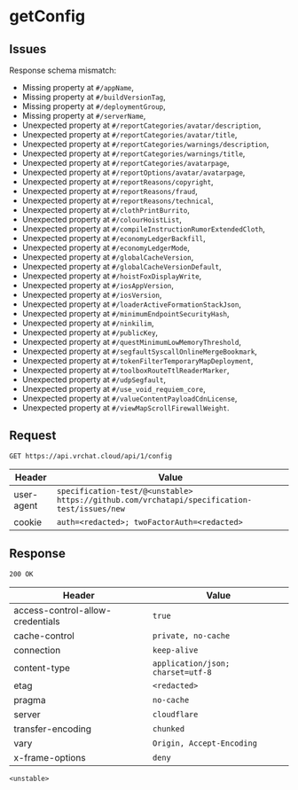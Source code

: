 # getConfig

## Issues
Response schema mismatch:
* Missing property at ``#/appName``,
* Missing property at ``#/buildVersionTag``,
* Missing property at ``#/deploymentGroup``,
* Missing property at ``#/serverName``,
* Unexpected property at ``#/reportCategories/avatar/description``,
* Unexpected property at ``#/reportCategories/avatar/title``,
* Unexpected property at ``#/reportCategories/warnings/description``,
* Unexpected property at ``#/reportCategories/warnings/title``,
* Unexpected property at ``#/reportCategories/avatarpage``,
* Unexpected property at ``#/reportOptions/avatar/avatarpage``,
* Unexpected property at ``#/reportReasons/copyright``,
* Unexpected property at ``#/reportReasons/fraud``,
* Unexpected property at ``#/reportReasons/technical``,
* Unexpected property at ``#/clothPrintBurrito``,
* Unexpected property at ``#/colourHoistList``,
* Unexpected property at ``#/compileInstructionRumorExtendedCloth``,
* Unexpected property at ``#/economyLedgerBackfill``,
* Unexpected property at ``#/economyLedgerMode``,
* Unexpected property at ``#/globalCacheVersion``,
* Unexpected property at ``#/globalCacheVersionDefault``,
* Unexpected property at ``#/hoistFoxDisplayWrite``,
* Unexpected property at ``#/iosAppVersion``,
* Unexpected property at ``#/iosVersion``,
* Unexpected property at ``#/loaderActiveFormationStackJson``,
* Unexpected property at ``#/minimumEndpointSecurityHash``,
* Unexpected property at ``#/ninkilim``,
* Unexpected property at ``#/publicKey``,
* Unexpected property at ``#/questMinimumLowMemoryThreshold``,
* Unexpected property at ``#/segfaultSyscallOnlineMergeBookmark``,
* Unexpected property at ``#/tokenFilterTemporaryMapDeployment``,
* Unexpected property at ``#/toolboxRouteTtlReaderMarker``,
* Unexpected property at ``#/udpSegfault``,
* Unexpected property at ``#/use_void_requiem_core``,
* Unexpected property at ``#/valueContentPayloadCdnLicense``,
* Unexpected property at ``#/viewMapScrollFirewallWeight``.
## Request
`GET https://api.vrchat.cloud/api/1/config`

| Header | Value |
| ------ | ----- |
| user-agent | `specification-test/@<unstable> https://github.com/vrchatapi/specification-test/issues/new` |
| cookie | `auth=<redacted>; twoFactorAuth=<redacted>` |


## Response
`200 OK`

| Header | Value |
| ------ | ----- |
| access-control-allow-credentials | `true` |
| cache-control | `private, no-cache` |
| connection | `keep-alive` |
| content-type | `application/json; charset=utf-8` |
| etag | `<redacted>` |
| pragma | `no-cache` |
| server | `cloudflare` |
| transfer-encoding | `chunked` |
| vary | `Origin, Accept-Encoding` |
| x-frame-options | `deny` |

```jsonc
<unstable>
```
